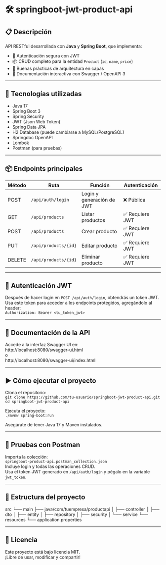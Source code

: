 # 🛠️ springboot-jwt-product-api

## 📋 Descripción

API RESTful desarrollada con **Java** y **Spring Boot**, que implementa:

- 🔐 Autenticación segura con JWT  
- 📦 CRUD completo para la entidad `Product` (`id`, `name`, `price`)  
- 🧱 Buenas prácticas de arquitectura en capas  
- 📑 Documentación interactiva con Swagger / OpenAPI 3

---

## 🚀 Tecnologías utilizadas

- Java 17  
- Spring Boot 3  
- Spring Security  
- JWT (Json Web Token)  
- Spring Data JPA  
- H2 Database (puede cambiarse a MySQL/PostgreSQL)  
- Springdoc OpenAPI  
- Lombok  
- Postman (para pruebas)

---

## 📦 Endpoints principales

| Método | Ruta                   | Función                   | Autenticación   |
|--------|------------------------|---------------------------|-----------------|
| POST   | `/api/auth/login`      | Login y generación de JWT | ❌ Pública      |
| GET    | `/api/products`        | Listar productos          | ✅ Requiere JWT |
| POST   | `/api/products`        | Crear producto            | ✅ Requiere JWT |
| PUT    | `/api/products/{id}`   | Editar producto           | ✅ Requiere JWT |
| DELETE | `/api/products/{id}`   | Eliminar producto         | ✅ Requiere JWT |

---

## 🔐 Autenticación JWT

Después de hacer login en `POST /api/auth/login`, obtendrás un token JWT.  
Usa este token para acceder a los endpoints protegidos, agregándolo al header:  
`Authorization: Bearer <tu_token_jwt>`

---

## 📘 Documentación de la API

Accede a la interfaz Swagger UI en:  
http://localhost:8080/swagger-ui.html  
o  
http://localhost:8080/swagger-ui/index.html

---

## ▶️ Cómo ejecutar el proyecto

Clona el repositorio:  
`git clone https://github.com/tu-usuario/springboot-jwt-product-api.git`  
`cd springboot-jwt-product-api`

Ejecuta el proyecto:  
`./mvnw spring-boot:run`  

Asegúrate de tener Java 17 y Maven instalados.

---

## 🧪 Pruebas con Postman

Importa la colección:  
`springboot-product-api.postman_collection.json`  
Incluye login y todas las operaciones CRUD.  
Usa el token JWT generado en `/api/auth/login` y pégalo en la variable `jwt_token`.

---

## 🧾 Estructura del proyecto


src
└── main
├── java/com/tuempresa/productapi
│ ├── controller
│ ├── dto
│ ├── entity
│ ├── repository
│ ├── security
│ └── service
└── resources
└── application.properties
        

---

## 📄 Licencia

Este proyecto está bajo licencia MIT.  
¡Libre de usar, modificar y compartir!

